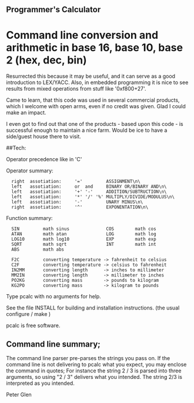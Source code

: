 ##                Programmer's Calculator

# Command line conversion and arithmetic in base 16, base 10, base 2 (hex, dec, bin)

 Resurrected this because it may be useful, and it can serve as a good introduction
to LEX/YACC. Also, in embedded programming it is nice to see results from mixed operations
from stuff like '0xf800+27'.

 Came to learn, that this code was used in several commercial products, which
I welcome with open arms, even if no credit was given. Glad I could make an impact.

  I even got to find out that one of the products - based upon this code - is successful
enough to maintain a nice farm. Would be ice to have a side/guest house there to visit.

 ##Tech:

  Operator precedence like in 'C'

 Operator summary:

      right  assotiation:     '='         ASSIGNMENT\n\
      left   assotiation:     or  and     BINARY OR/BINARY AND\n\
      left   assotiation:     '+' '-'     ADDITION/SUBTRUCTION\n\
      left   assotiation:     '*' '/' '%' MULTIPLY/DIVIDE/MODULUS\n\
      left   assotiation:     '-'         UNARY MINUS\n\
      right  assotiation:     '^'         EXPONENTATION\n\

 Function summary:

      SIN         math sinus              COS        math cos
      ATAN        math atan               LOG        math log
      LOG10       math log10              EXP        math exp
      SQRT        math sqrt               INT        math int
      ABS         math abs

      F2C         converting temperature -> fahrenheit to celsius
      C2F         converting temperature -> celsius to fahrenheit
      IN2MM       converting length      -> inches to millimeter
      MM2IN       converting length      -> millimeter to inches
      PO2KG       converting mass        -> pounds to kilogram
      KG2PO       converting mass        -> kilogram to pounds

Type pcalc with no arguments for help.

See the file INSTALL for building and installation instructions.
(the usual configure / make )

pcalc is free software.

## Command line summary;

 The command line parser pre-parses the strings you pass on. If the
command line is not delivering to pcalc what you expect, you may
enclose the command in quotes; For instance the string 2 / 3 is
parsed into three arguments, so using "2 / 3" delivers what you
intended. The string 2/3 is interpreted as you intended.

Peter Glen





